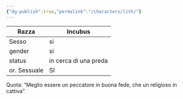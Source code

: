 ```yaml
---
{"dg-publish":true,"permalink":"/characters/lith/"}
---
```



 

| Razza           | Incubus               |
| --------------- | --------------------- |
| Sesso           | si                    |
| gender          | si                    |
| status          | in cerca di una preda | data di nascita | 13/apr/???            |
| or. Sessuale    | SI                    |






Quota: “Meglio essere un peccatore in buona fede, che un religioso in cattiva”


